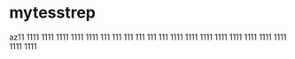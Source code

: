 # mytesstrep
az11
1111
1111
1111
1111
1111
111
111
111
111
111
111
1111
1111
1111
1111
1111
1111
1111
1111
1111
1111
